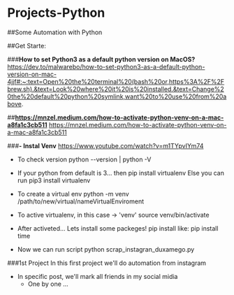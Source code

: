 # Projects-Python
##Some Automation with Python

##Get Starte: 

###**How to set Python3 as a default python version on MacOS?**
https://dev.to/malwarebo/how-to-set-python3-as-a-default-python-version-on-mac-4jjf#:~:text=Open%20the%20terminal%20(bash%20or,https%3A%2F%2Fbrew.sh).&text=Look%20where%20it%20is%20installed.&text=Change%20the%20default%20python%20symlink,want%20to%20use%20from%20above.

##**https://mnzel.medium.com/how-to-activate-python-venv-on-a-mac-a8fa1c3cb511**
https://mnzel.medium.com/how-to-activate-python-venv-on-a-mac-a8fa1c3cb511

###**- Instal Venv**
https://www.youtube.com/watch?v=m1TYpvIYm74

- To check version
python --version | python -V

- If your python from default is 3... then
pip install virtualenv
Else you can run
pip3 install virtualenv

- To create a virtual env
python -m venv /path/to/new/virtual/nameVirtualEnviroment

- To active virtualenv, in this case -> 'venv'
source venv/bin/activate

- After activeted... Lets install some packeges!
pip install <package>
like: pip install time

- Now we can run script
python scrap_instagran_duxamego.py 



###1st Project
In this first project we'll do automation from instagram
- In specific post, we'll mark all friends in my social midia 
    - One by one ... 
